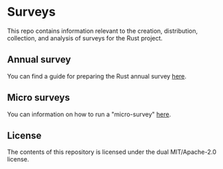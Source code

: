 # Surveys

This repo contains information relevant to the creation, distribution, collection, and analysis of surveys for the Rust project.

## Annual survey
You can find a guide for preparing the Rust annual survey [here](annual-survey.md).

## Micro surveys
You can information on how to run a "micro-survey" [here](micro-surveys.md).

## License
The contents of this repository is licensed under the dual MIT/Apache-2.0 license.
